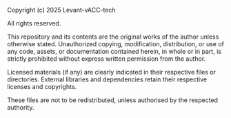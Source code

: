 Copyright (c) 2025 Levant-vACC-tech

All rights reserved.

This repository and its contents are the original works of the author unless
otherwise stated. Unauthorized copying, modification, distribution, or use of
any code, assets, or documentation contained herein, in whole or in part, is
strictly prohibited without express written permission from the author.

Licensed materials (if any) are clearly indicated in their respective files or
directories. External libraries and dependencies retain their respective
licenses and copyrights.

These files are not to be redistributed, unless authorised by the respected 
authority.
